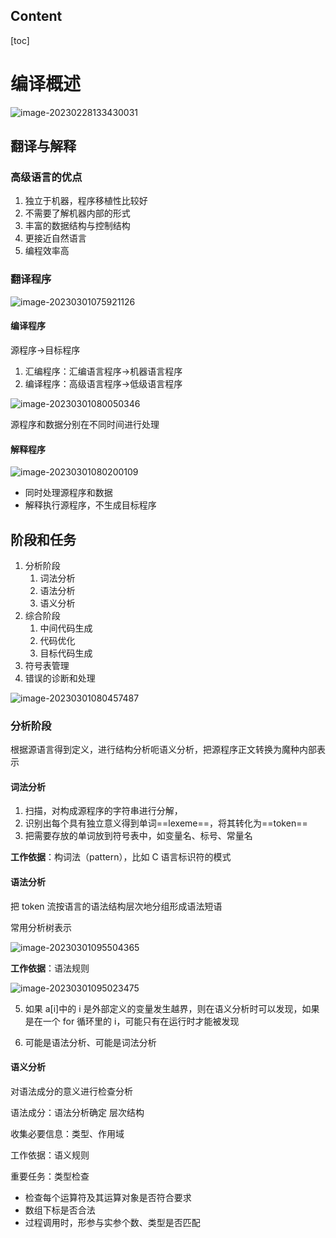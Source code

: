 ## Content

[toc]

# 编译概述

![image-20230228133430031](https://wangleidetuchuang.oss-cn-beijing.aliyuncs.com/img/image-20230228133430031.png)

## 翻译与解释

### 高级语言的优点

1. 独立于机器，程序移植性比较好
2. 不需要了解机器内部的形式
3. 丰富的数据结构与控制结构
4. 更接近自然语言
5. 编程效率高

### 翻译程序

![image-20230301075921126](https://wangleidetuchuang.oss-cn-beijing.aliyuncs.com/img/image-20230301075921126.png)

#### 编译程序

源程序→目标程序

1. 汇编程序：汇编语言程序→机器语言程序
2. 编译程序：高级语言程序→低级语言程序

![image-20230301080050346](https://wangleidetuchuang.oss-cn-beijing.aliyuncs.com/img/image-20230301080050346.png)

源程序和数据分别在不同时间进行处理

#### 解释程序

![image-20230301080200109](https://wangleidetuchuang.oss-cn-beijing.aliyuncs.com/img/image-20230301080200109.png)

- 同时处理源程序和数据
- 解释执行源程序，不生成目标程序

## 阶段和任务

1. 分析阶段
   1. 词法分析
   2. 语法分析
   3. 语义分析
2. 综合阶段
   1. 中间代码生成
   2. 代码优化
   3. 目标代码生成
3. 符号表管理
4. 错误的诊断和处理

![image-20230301080457487](https://wangleidetuchuang.oss-cn-beijing.aliyuncs.com/img/image-20230301080457487.png)

### 分析阶段

根据源语言得到定义，进行结构分析呃语义分析，把源程序正文转换为魔种内部表示

#### 词法分析

1. 扫描，对构成源程序的字符串进行分解，
2. 识别出每个具有独立意义得到单词==lexeme==，将其转化为==token==
3. 把需要存放的单词放到符号表中，如变量名、标号、常量名

**工作依据**：构词法（pattern），比如 C 语言标识符的模式

#### 语法分析

把 token 流按语言的语法结构层次地分组形成语法短语

常用分析树表示

![image-20230301095504365](https://wangleidetuchuang.oss-cn-beijing.aliyuncs.com/img/image-20230301095504365.png)

**工作依据**：语法规则

![image-20230301095023475](https://wangleidetuchuang.oss-cn-beijing.aliyuncs.com/img/image-20230301095023475.png)

5. 如果 a[i]中的 i 是外部定义的变量发生越界，则在语义分析时可以发现，如果是在一个 for 循环里的 i，可能只有在运行时才能被发现

6. 可能是语法分析、可能是词法分析

#### 语义分析

对语法成分的意义进行检查分析

语法成分：语法分析确定 层次结构

收集必要信息：类型、作用域

工作依据：语义规则

重要任务：类型检查

- 检查每个运算符及其运算对象是否符合要求
- 数组下标是否合法
- 过程调用时，形参与实参个数、类型是否匹配